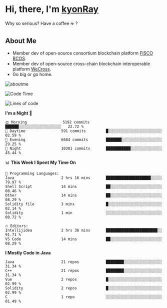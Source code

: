 # Hi, there, I'm [kyonRay](https://kyonRay.github.io)

Why so serious? Have a coffee ☕️ ?

## About Me

- Member dev of open-source consortium blockchain platform [FISCO BCOS](https://github.com/FISCO-BCOS).
- Member dev of open-source cross-chain blockchain interoperable platform [WeCross](https://github.com/WeBankBlockchain/WeCross).
- Go big or go home.

![aboutme](https://github-readme-stats.vercel.app/api?username=kyonRay&count_private=true&show_icons=true)

<!-- ![top-langs](https://github-readme-stats.vercel.app/api/top-langs/?username=kyonRay&layout=compact&hide=shell,html) -->

<!--START_SECTION:waka-->
![Code Time](http://img.shields.io/badge/Code%20Time-327%20hrs%2035%20mins-blue)

![Lines of code](https://img.shields.io/badge/From%20Hello%20World%20I%27ve%20Written-15.1%20million%20lines%20of%20code-blue)

**I'm a Night 🦉** 

```text
🌞 Morning                5192 commits        ██████░░░░░░░░░░░░░░░░░░░   22.72 % 
🌆 Daytime                591 commits         █░░░░░░░░░░░░░░░░░░░░░░░░   02.59 % 
🌃 Evening                6684 commits        ███████░░░░░░░░░░░░░░░░░░   29.25 % 
🌙 Night                  10381 commits       ███████████░░░░░░░░░░░░░░   45.44 % 
```


📊 **This Week I Spent My Time On** 

```text
💬 Programming Languages: 
Java                     2 hrs 16 mins       ████████████████████░░░░░   79.97 % 
Shell Script             14 mins             ██░░░░░░░░░░░░░░░░░░░░░░░   08.46 % 
Other                    14 mins             ██░░░░░░░░░░░░░░░░░░░░░░░   08.29 % 
Solidity file            3 mins              █░░░░░░░░░░░░░░░░░░░░░░░░   02.14 % 
Solidity                 1 min               ░░░░░░░░░░░░░░░░░░░░░░░░░   00.72 % 

🔥 Editors: 
Intellijidea             2 hrs 36 mins       ███████████████████████░░   91.71 % 
VS Code                  14 mins             ██░░░░░░░░░░░░░░░░░░░░░░░   08.29 % 
```

**I Mostly Code in Java** 

```text
Java                     21 repos            ████████░░░░░░░░░░░░░░░░░   31.34 % 
C++                      21 repos            ████████░░░░░░░░░░░░░░░░░   31.34 % 
Vue                      2 repos             █░░░░░░░░░░░░░░░░░░░░░░░░   02.99 % 
Solidity                 2 repos             █░░░░░░░░░░░░░░░░░░░░░░░░   02.99 % 
C                        1 repo              ░░░░░░░░░░░░░░░░░░░░░░░░░   01.49 % 
```




<!--END_SECTION:waka-->
